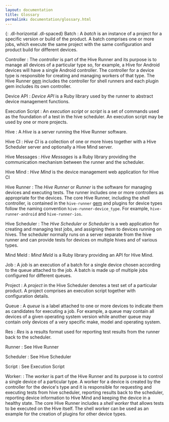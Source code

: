 ```yaml
---
layout: documentation
title: Glossary
permalink: documentation/glossary.html
---
```


{: .dl-horizontal .dl-spaced}
Batch
: A *batch* is an instance of a project for a specific version or build of the
  product. A batch comprises one or more jobs, which execute the same project
  with the same configuration and product build for different devices.

Controller
: The *controller* is part of the Hive Runner and its purpose is to manage all
  devices of a particular type so, for example, a Hive for Android devices will
  have a single Android controller. The controller for a device type is
  responsible for creating and managing workers of that type. The
  Hive Runner [gem](https://en.wikipedia.org/wiki/RubyGems) includes the
  controller for shell runners and each plugin gem includes its own controller.

Device API
: *Device API* is a Ruby library used by the runner to abstract device
  management functions.

Execution Script
: An *execution script* or *script* is a set of commands used as the foundation
  of a test in the hive scheduler. An execution script may be used by one or
  more projects.

Hive
: A *Hive* is a server running the Hive Runner software.

Hive CI
: *Hive CI* is a collection of one or more hives together with a
  Hive Scheduler server and optionally a
  Hive Mind server.

Hive Messages
: *Hive Messages* is a Ruby library providing the communication mechanism
  between the runner and the scheduler.

Hive Mind
: *Hive Mind* is the device management web application for Hive CI

Hive Runner
: The *Hive Runner* or *Runner* is the software for managing devices and
  executing tests. The runner includes one or more controllers as appropriate
  for the devices. The core Hive Runner, including the shell controller, is
  contained in the `hive-runner` [gem](https://en.wikipedia.org/wiki/RubyGems)
  and plugins for device types follow the naming convention
  `hive-runner-device_type`. For example, `hive-runner-android` and
  `hive-runner-ios`.

Hive Scheduler
: The *Hive Scheduler* or *Scheduler* is a web application for creating and
  managing test jobs, and assigning them to devices running on hives.
  The scheduler normally runs on a server separate from the
  hive runner and can provide tests for devices on multiple
  hives and of various types.

Mind Meld
: *Mind Meld* is a Ruby library providing an API for Hive Mind.

Job
: A *job* is an execution of a batch for a single device chosen according to
  the queue attached to the job. A batch is made up of multiple jobs configured
  for different queues.

Project
: A *project* in the Hive Scheduler denotes a test set of a particular product.
  A project comprises an execution script together with configuration details.

Queue
: A *queue* is a label attached to one or more devices to indicate them as
  candidates for executing a job. For example, a queue may contain all devices
  of a given operating system version while another queue may contain only
  devices of a very specific make, model and operating system.

Res
: *Res* is a results format used for reporting test results from the
  runner back to the scheduler.

Runner
: See Hive Runner

Scheduler
: See Hive Scheduler

Script
: See Execution Script

Worker:
: The *worker* is part of the Hive Runner and its purpose is to
  control a single device of a particular type. A worker for a device is
  created by the controller for the device's type and it is
  responsible for requesting and executing tests from hive scheduler, reporting
  results back to the scheduler, reporting device information to Hive Mind and
  keeping the device in a healthy state. The core Hive Runner includes a *shell
  worker* that allows tests to be executed on the Hive itself. The shell worker
  can be used as an example for the creation of plugins for other device types.
